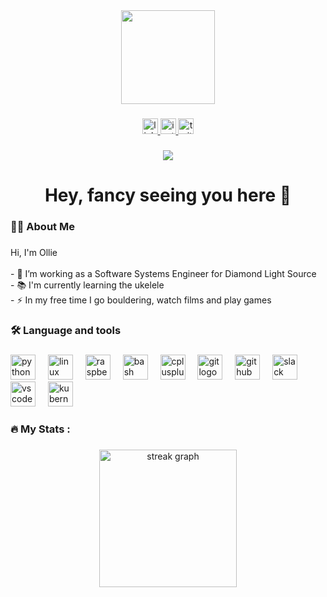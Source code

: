 <div align="center">
  <img height="150" src="https://media.giphy.com/media/v1.Y2lkPTc5MGI3NjExOHFrNG1wdTM5MG13ZWEyN25yaTJjdmRvMGRnMzZudTE0cm5jMDZjZSZlcD12MV9pbnRlcm5hbF9naWZfYnlfaWQmY3Q9Zw/JQpH25Y6TrRQwtF0KY/giphy-downsized-large.gif"  />
</div>

###

<div align="center">
  <a href="www.linkedin.comj/in/ollie-copping" target="_blank">
    <img src="https://img.shields.io/static/v1?message=LinkedIn&logo=linkedin&label=&color=0077B5&logoColor=white&labelColor=&style=for-the-badge" height="25" alt="linkedin logo"  />
  </a>
  <a href="www.instagram.com/copping_oliver" target="_blank">
    <img src="https://img.shields.io/static/v1?message=Instagram&logo=instagram&label=&color=E4405F&logoColor=white&labelColor=&style=for-the-badge" height="25" alt="instagram logo"  />
  </a>
  <a href="https://x.com/CoppingOliver" target="_blank">
    <img src="https://img.shields.io/static/v1?message=Twitter&logo=twitter&label=&color=1DA1F2&logoColor=white&labelColor=&style=for-the-badge" height="25" alt="twitter logo"  />
  </a>
</div>

###

<div align="center">
  <img src="https://visitor-badge.laobi.icu/badge?page_id=OCopping.OCopping&"  />
</div>

###

<h1 align="center">Hey, fancy seeing you here 👋</h1>

###

<h3 align="left">👩‍💻  About Me</h3>

###

<p align="left">Hi, I'm Ollie<br><br>- 🔭 I’m working as a Software Systems Engineer for Diamond Light Source<br>- 📚 I'm currently learning the ukelele<br>- ⚡ In my free time I go bouldering, watch films and play games</p>

###

<h3 align="left">🛠 Language and tools</h3>

###

<div align="left">
  <img src="https://cdn.jsdelivr.net/gh/devicons/devicon/icons/python/python-original.svg" height="40" alt="python logo"  />
  <img width="12" />
  <img src="https://cdn.jsdelivr.net/gh/devicons/devicon/icons/linux/linux-original.svg" height="40" alt="linux logo"  />
  <img width="12" />
  <img src="https://cdn.jsdelivr.net/gh/devicons/devicon/icons/raspberrypi/raspberrypi-original.svg" height="40" alt="raspberrypi logo"  />
  <img width="12" />
  <img src="https://cdn.jsdelivr.net/gh/devicons/devicon/icons/bash/bash-original.svg" height="40" alt="bash logo"  />
  <img width="12" />
  <img src="https://cdn.jsdelivr.net/gh/devicons/devicon/icons/cplusplus/cplusplus-original.svg" height="40" alt="cplusplus logo"  />
  <img width="12" />
  <img src="https://cdn.jsdelivr.net/gh/devicons/devicon/icons/git/git-original.svg" height="40" alt="git logo"  />
  <img width="12" />
  <img src="https://cdn.jsdelivr.net/gh/devicons/devicon/icons/github/github-original.svg" height="40" alt="github logo"  />
  <img width="12" />
  <img src="https://cdn.jsdelivr.net/gh/devicons/devicon/icons/slack/slack-original.svg" height="40" alt="slack logo"  />
  <img width="12" />
  <img src="https://cdn.jsdelivr.net/gh/devicons/devicon/icons/vscode/vscode-original.svg" height="40" alt="vscode logo"  />
  <img width="12" />
  <img src="https://cdn.jsdelivr.net/gh/devicons/devicon/icons/kubernetes/kubernetes-plain.svg" height="40" alt="kubernetes logo"  />
</div>

###

<h3 align="left">🔥   My Stats :</h3>

###

<div align="center">
  <img src="https://streak-stats.demolab.com?user=OCopping&locale=en&mode=daily&theme=dark&hide_border=false&border_radius=5&order=3" height="220" alt="streak graph"  />
</div>

###
